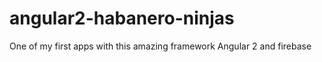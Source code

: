 # angular2-habanero-ninjas
One of my first apps with this amazing framework Angular 2 and firebase 
